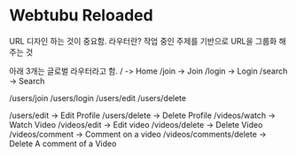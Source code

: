 # Webtubu Reloaded

URL 디자인 하는 것이 중요함.
라우터란? 작업 중인 주제를 기반으로 URL을 그룹화 해주는 것

아래 3개는 글로벌 라우터라고 함.
/ -> Home
/join -> Join
/login -> Login
/search -> Search


/users/join
/users/login
/users/edit
/users/delete


/users/edit -> Edit Profile
/users/delete -> Delete Profile
/videos/watch -> Watch Video
/videos/edit -> Edit video
/videos/delete -> Delete Video
/videos/comment -> Comment on a video
/videos/comments/delete -> Delete A comment of a Video



